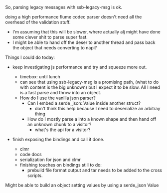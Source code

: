 
So, parsing legacy messages with ssb-legacy-msg is ok.

doing a high performance flume codec parser doesn't need all the overhead of the validation stuff.
  - I'm assuming that this will be slower, where actually alj might have done some clever shit to parse super fast.
  - I might be able to hand off the deser to another thread and pass back the object that needs converting to napi?

Things I could do today: 
  - keep investigating js performance and try and squeeze more out.
    - timebox: until lunch
    - can see that using ssb-legacy-msg is a promising path, (what to do with content is the big unknown) but I expect it to be slow. All I need is a fast parse and throw into an object.
    - How do I use the vanilla json parser?
      - Can I embed a serde_json::Value inside another struct? 
        - don't think this help because I need to deserialize an arbitray thing
      - How do I mostly parse a into a known shape and then hand off an unknown chunk to a visitor? 
        - what's the api for a visitor?
        
      
  - finish exposing the bindings and call it done.
    - clmr
    - code docs
    - serialization for json and clmr
    - finishing touches on bindings still to do:
      - prebuild file format output and tar needs to be added to the cross scripts.

Might be able to build an object setting values by using a serde_json Value

